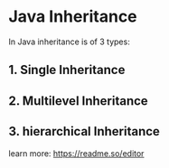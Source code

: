 
# Java Inheritance

In Java inheritance is of 3 types:



## 1. Single Inheritance
## 2. Multilevel Inheritance
## 3. hierarchical Inheritance

learn more: https://readme.so/editor
